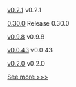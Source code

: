 
[v0.2.1](https://github.com/hyperledger/firefly-helm-charts/releases/tag/v0.2.1) v0.2.1

[0.30.0](https://github.com/hyperledger/aries-vcx/releases/tag/0.30.0) Release 0.30.0

[v0.9.8](https://github.com/hyperledger/firefly-fabconnect/releases/tag/v0.9.8) v0.9.8

[v0.0.43](https://github.com/hyperledger/firefly-cli/releases/tag/v0.0.43) v0.0.43

[v0.2.0](https://github.com/hyperledger/firefly-helm-charts/releases/tag/v0.2.0) v0.2.0


[See more >>>](https://start-here.hyperledger.org/releases)
